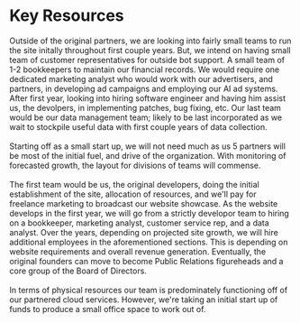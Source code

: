 # Key Resources
Outside of the original partners, we are looking into fairly small teams to run the site initally throughout first couple years. But, we intend on having small team of customer representatives for outside bot support. A small team of 1-2 bookkeepers to maintain our financial records. We would require one dedicated marketing analyst who would work with our advertisers, and partners, in developing ad campaigns and employing our AI ad systems. After first year, looking into hiring software engineer and having him assist us, the devolpers, in implementing patches, bug fixing, etc. Our last team would be our data management team; likely to be last incorporated as we wait to stockpile useful data with first couple years of data collection.<br>
<br>Starting off as a small start up, we will not need much as us 5 partners will be most of the initial fuel, and drive of the organization. With monitoring of forecasted growth, the layout for divisions of teams will commense. <br>
<br>The first team would be us, the original developers, doing the initial establishment of the site, allocation of resources, and we'll pay for freelance marketing to broadcast our website showcase. As the website develops in the first year, we will go from a strictly developor team to hiring on a bookkeeper, marketing analyst, customer service rep, and a data analyst. Over the years, depending on projected site growth, we will hire additional employees in the aforementioned sections. This is depending on website requirements and overall revenue generation. Eventually,  the original founders can move to become Public Relations figureheads and a core group of the Board of Directors. <br>
<br>In terms of physical resources our team is predominately functioning off of our partnered cloud services. However, we're taking an initial start up of funds to produce a small office space to work out of.<br>
